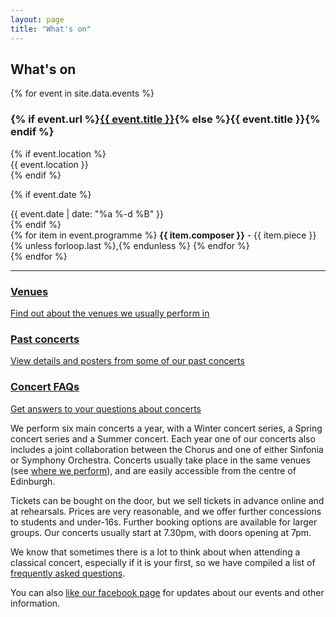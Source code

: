 ```yaml
---
layout: page
title: "What's on"
---
```


## What's on

<div class="whats-on-events">
{% for event in site.data.events %}
<div class="whats-on-event">
  <h3>
    {% if event.url %}<a href="{{ event.url }}">{{ event.title }}</a>{% else %}{{ event.title }}{% endif %}
  </h3>
  {% if event.location %}
  <div class="event-location">
    {{ event.location }}
  </div>
  {% endif %}

  {% if event.date %}
  <div class="event-date">
    {{ event.date | date: "%a %-d %B" }}
  </div>
  {% endif %}

  <div class="event-programme">
  {% for item in event.programme %}
    <wbr><strong>{{ item.composer }}</strong> - {{ item.piece }}{% unless forloop.last %},{% endunless %}
  {% endfor %}
  </div>
</div>
{% endfor %}
</div>

<hr>

<div class="image-link-tiles tiles-3 clearfix">
  <a class="tile tile-where-we-perform" href="/venues/">
    <div class="caption">
      <h3>Venues</h3>
      <p>Find out about the venues we usually perform in</p>
    </div>
  </a>

  <a class="tile tile-past-concerts" href="/about-us/history/past-concerts/">
    <div class="caption">
      <h3>Past concerts</h3>
      <p>View details and posters from some of our past concerts</p>
    </div>
  </a>

  <a class="tile tile-concert-faqs" href="/concert-faqs/">
    <div class="caption">
      <h3>Concert FAQs</h3>
      <p>Get answers to your questions about concerts</p>
    </div>
  </a>
</div>

We perform six main concerts a year, with a Winter concert series, a Spring
concert series and a Summer concert. Each year one of our concerts also
includes a joint collaboration between the Chorus and one of either Sinfonia or
Symphony Orchestra. Concerts usually take place in the same venues (see [where
we perform](/venues/)), and are easily accessible from the centre of Edinburgh.

Tickets can be bought on the door, but we sell tickets in advance online and at
rehearsals. Prices are very reasonable, and we offer further concessions to
students and under-16s. Further booking options are available for larger
groups. Our concerts usually start at 7.30pm, with doors opening at 7pm.

We know that sometimes there is a lot to think about when attending a classical
concert, especially if it is your first, so we have compiled a list of
[frequently asked questions](/concert-faqs/).

You can also [like our facebook page](https://www.facebook.com/ed.music.society) for updates about our events and other information.

